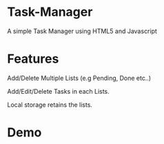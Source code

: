 Task-Manager
============

A simple Task Manager using HTML5 and Javascript

Features
========

Add/Delete Multiple Lists (e.g Pending, Done etc..)

Add/Edit/Delete Tasks in each Lists.

Local storage retains the lists.

Demo
====

